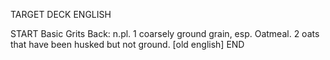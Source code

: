 TARGET DECK
ENGLISH

START
Basic
Grits
Back: n.pl. 1 coarsely ground grain, esp. Oatmeal. 2 oats that have been husked but not ground. [old english]
END
